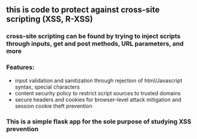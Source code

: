 ## this is code to protect against cross-site scripting (XSS, R-XSS)

### cross-site scripting can be found by trying to inject scripts through inputs, get and post methods, URL parameters, and more

### Features: 
- input validation and sanitization through rejection of html/Javascript syntax, special characters
- content security policy to restrict script sources to trusted domains
- secure headers and cookies for browser-level attack mitigation and session cookie theft prevention

### This is a simple flask app for the sole purpose of studying XSS prevention
